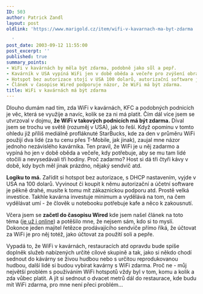 ```yaml
---
ID: 503
author: Patrick Zandl
layout: post
oldlink: 'https://www.marigold.cz/item/wifi-v-kavarnach-ma-byt-zdarma

  '
post_date: 2003-09-12 11:55:00
post_excerpt: ''
published: true
summary_points:
- WiFi v kavárnách by měla být zdarma, podobně jako sůl a pepř.
- Kavárník v USA vypíná WiFi jen v době oběda a večeře pro zvýšení obratu.
- Hotspot bez autorizace stojí v USA 100 dolarů, autorizační software je drahý.
- Článek v časopise Wired podporuje názor, že WiFi má být zdarma.
title: WiFi v kavárnách má být zdarma
---
```


<p>
Dlouho dumám nad tím, zda WiFi v kavárnách, KFC a podobných podnicích je věc, která se využije a navíc, kolik se za ni má platit. Čím dál více jsem se utvrzoval v dojmu, <STRONG>že WiFi v takových podnicích má být zdarma.</STRONG> Díval jsem se trochu ve světě (rozuměj v USA), jak to řeší. Když opominu v tomto ohledu již příliš mediálně profláknuté StarBucks, kde za den v průměru WiFi použijí dva lidé (za tu cenu přes T-Mobile, jak jinak), zaujal mne názor jednoho nezávislého kavárníka. Ten pravil, že WiFi je u něj zadarmo a vypíná ho jen v době oběda a večeře, kdy potřebuje, aby se mu tam lidé otočili a nevysedávali tři hodiny. Proč zadarmo? Host si dá tři čtyři kávy v době, kdy bych měl jinak prázdno, nějaký sendvič atd. </p>

<p>
<STRONG>Logiku to má.</STRONG> Zařídit si hotspot bez autorizace, s DHCP nastavením, vyjde v USA na 100 dolarů. Vyvinout či koupit k němu autorizační a účetní software je pěkně drahé, musíte k tomu mít zákaznickou podporu atd. Prostě velká investice. Takhle kavárna investuje minimum a vydělává na tom, na čem vydělávat umí - že člověk u notebooku potřebuje kafe a něco k zakousnutí. </p>

<p>
Včera jsem se <STRONG>začetl do časopisu Wired</STRONG> kde jsem našel článek na toto téma (<A href="http://www.wired.com/wired/archive/11.09/start.html?pg=4" target=_blank>je už i online</A>) a potěšilo mne, že nejsem sám, kdo si to myslí. Dokonce jeden majitel řetězce prodávajícího sendviče přímo říká, že účtovat za WiFi je pro něj totéž, jako účtovat za použití soli a pepře. </p>

<p>
Vypadá to, že WiFi v kavárnách, restauracích atd opravdu bude spíše doplněk služeb nabízených určité cílové skupině a tak, jako si někdo chodí sednout do kávárny se živou hudbou nebo s určitou reprodukovanou hudbou, další lidé si budou vybírat kavárny s WiFi zdarma. Proč ne - můj největší problém s používáním WiFi hotspotů vždy byl v tom, komu a kolik a zda vůbec platit. A jít si sednout o dvacet metrů dál do restaurace, kde budu mít WiFi zdarma, pro mne není přeci problém...</p>